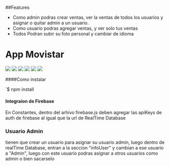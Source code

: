 ##Features

- Como admin podras crear ventas, ver la ventas de todos los usuarios y asignar o quitar admin a un usuario.
- Como usuario podras agregar ventas, y ver solo tus ventas
- Todos Podran subir su foto personal y cambiar de idioma

# App Movistar

![](https://img.shields.io/github/stars/pandao/editor.md.svg) ![](https://img.shields.io/github/forks/pandao/editor.md.svg) ![](https://img.shields.io/github/tag/pandao/editor.md.svg) ![](https://img.shields.io/github/release/pandao/editor.md.svg) ![](https://img.shields.io/github/issues/pandao/editor.md.svg) ![](https://img.shields.io/bower/v/editor.md.svg)


####Como instalar

`$ npm install

#### Integraion de Firebase

En Constantes, dentro del arhivo firebase.js deben agregar las apiKeys de auth de firebase al igual que la url de RealTime Database

### Usuario Admin

tienen que crear un usuario para asignar su usuario admin, luego dentro de realTime Database, entran a la seccion "infoUser" y cambian a ese usuario a "Admin", luego con este usuario podras asignar a otros usuarios como admin o bien sacarselo
